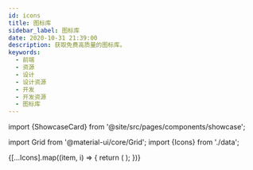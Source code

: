 ```yaml
---
id: icons
title: 图标库
sidebar_label: 图标库
date: 2020-10-31 21:39:00
description: 获取免费高质量的图标库。
keywords:
  - 前端
  - 资源
  - 设计
  - 设计资源
  - 开发
  - 开发资源
  - 图标库
---
```


import {ShowcaseCard} from '@site/src/pages/components/showcase';

import Grid from '@material-ui/core/Grid'; import {Icons} from './data';

<Grid container spacing={4} alignItems="stretch">
  {[...Icons].map((item, i) => {
    return (
      <Grid item xs={12} md={6} xl={4} key={i}>
        <ShowcaseCard {...item} type="作者" />
      </Grid>
    );
  })}
</Grid>
